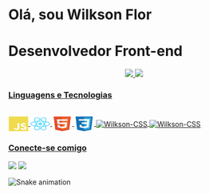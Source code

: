 # Olá, sou Wilkson Flor

# Desenvolvedor Front-end
 

<div align="center">
  <a href="https://github.com/wilksonflor">
  <img height="180em" src="https://github-readme-stats.vercel.app/api?username=wilksonflor&show_icons=true&theme=dark&include_all_commits=true&count_private=true"/>
  <img height="180em" src="https://github-readme-stats.vercel.app/api/top-langs/?username=wilksonflor&layout=compact&langs_count=7&theme=dark"/>
</div>

### Linguagens e Tecnologias
    
<div style="display: inline_block"><br>
  <img align="center" alt="Wilkson-Js" height="30" width="40" src="https://raw.githubusercontent.com/devicons/devicon/master/icons/javascript/javascript-plain.svg">
  <img align="center" alt="Wilkson-React" height="30" width="40" src="https://raw.githubusercontent.com/devicons/devicon/master/icons/react/react-original.svg">
  <img align="center" alt="Wilkson-HTML" height="30" width="40" src="https://raw.githubusercontent.com/devicons/devicon/master/icons/html5/html5-original.svg">
  <img align="center" alt="Wilkson-CSS" height="30" width="40" src="https://raw.githubusercontent.com/devicons/devicon/master/icons/css3/css3-original.svg">
 <img align="center" alt="Wilkson-CSS" height="30" width="40" src="https://cdn.jsdelivr.net/gh/devicons/devicon/icons/nodejs/nodejs-original.svg">
 <img align="center" alt="Wilkson-CSS" height="30" width="40" src="https://cdn.jsdelivr.net/gh/devicons/devicon/icons/mongodb/mongodb-original-wordmark.svg">
           
         
     
          
          
          
</div>
  
 ### Conecte-se comigo
  <div> 

  <a href="https://instagram.com/wilksonsoares" target="_blank"><img src="https://img.shields.io/badge/-Instagram-%23E4405F?style=for-the-badge&logo=instagram&logoColor=white" target="_blank"></a>
  <a href="https://www.linkedin.com/in/wilkson-flor-a50b4066" target="_blank"><img src="https://img.shields.io/badge/-LinkedIn-%230077B5?style=for-the-badge&logo=linkedin&logoColor=white" target="_blank"></a> 
  
   ![Snake animation](https://github.com/wilksonflor/wilksonflor/blob/output/github-contribution-grid-snake.svg)
 
</div>
<!---
Wilksonflor/Wilksonflor is a ✨ special ✨ repository because its `README.md` (this file) appears on your GitHub profile.
You can click the Preview link to take a look at your changes.
--->
